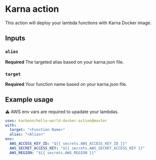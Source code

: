 # Karna action

This action will deploy your lambda functions with Karna Docker image.

## Inputs

### `alias`

**Required** The targeted alias based on your karna.json file.

### `target`

**Required** Your function name based on your karna.json file.

## Example usage

:warning: AWS env vars are required to upadate your lambdas.

```yaml
uses: karbonn/hello-world-docker-action@master
with:
  target: "<Function Name>"
  alias: "<Alias>"
env:
  AWS_ACCESS_KEY_ID: "${{ secrets.AWS_ACCESS_KEY_ID }}"
  AWS_SECRET_ACCESS_KEY: "${{ secrets.AWS_SECRET_ACCESS_KEY }}"
  AWS_REGION: "${{ secrets.AWS_REGION }}"
```
